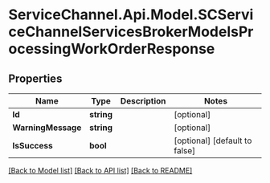 # ServiceChannel.Api.Model.SCServiceChannelServicesBrokerModelsProcessingWorkOrderResponse

## Properties

Name | Type | Description | Notes
------------ | ------------- | ------------- | -------------
**Id** | **string** |  | [optional] 
**WarningMessage** | **string** |  | [optional] 
**IsSuccess** | **bool** |  | [optional] [default to false]

[[Back to Model list]](../README.md#documentation-for-models) [[Back to API list]](../README.md#documentation-for-api-endpoints) [[Back to README]](../README.md)

